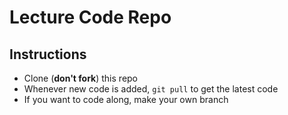 # Lecture Code Repo

## Instructions

- Clone (**don't fork**) this repo
- Whenever new code is added, `git pull` to get the latest code
- If you want to code along, make your own branch 